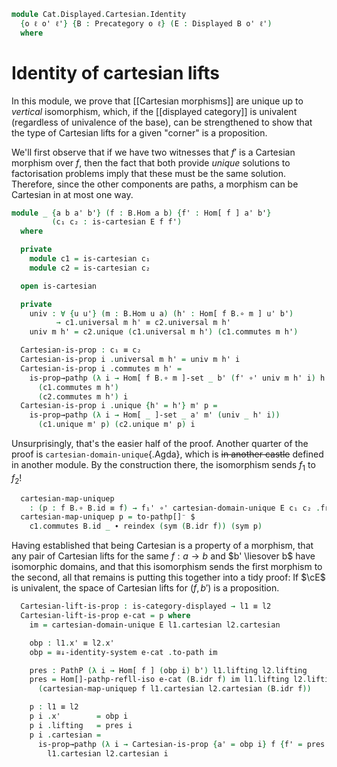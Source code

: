 <!--
```agda
open import Cat.Displayed.Cartesian
open import Cat.Displayed.Base
open import Cat.Prelude

import Cat.Displayed.Univalence.Reasoning
import Cat.Displayed.Univalence
import Cat.Displayed.Reasoning as Dr
import Cat.Displayed.Morphism
import Cat.Reasoning as Cr
```
-->

```agda
module Cat.Displayed.Cartesian.Identity
  {o ℓ o' ℓ'} {B : Precategory o ℓ} (E : Displayed B o' ℓ')
  where
```

# Identity of cartesian lifts

In this module, we prove that [[Cartesian morphisms]] are unique up to
_vertical_ isomorphism, which, if the [[displayed category]] is univalent
(regardless of univalence of the base), can be strengthened to show that
the type of Cartesian lifts for a given "corner" is a proposition.

<!--
```agda
private
  module B = Cr B

open Cat.Displayed.Univalence.Reasoning E
open Cat.Displayed.Univalence E
open Cat.Displayed.Morphism E
open Dr E
open _≅[_]_
```
-->

We'll first observe that if we have two witnesses that $f'$ is a
Cartesian morphism over $f$, then the fact that both provide _unique_
solutions to factorisation problems imply that these must be the same
solution. Therefore, since the other components are paths, a morphism
can be Cartesian in at most one way.

```agda
module _ {a b a' b'} (f : B.Hom a b) {f' : Hom[ f ] a' b'}
         (c₁ c₂ : is-cartesian E f f')
  where

  private
    module c1 = is-cartesian c₁
    module c2 = is-cartesian c₂

  open is-cartesian

  private
    univ : ∀ {u u'} (m : B.Hom u a) (h' : Hom[ f B.∘ m ] u' b')
          → c1.universal m h' ≡ c2.universal m h'
    univ m h' = c2.unique (c1.universal m h') (c1.commutes m h')

  Cartesian-is-prop : c₁ ≡ c₂
  Cartesian-is-prop i .universal m h' = univ m h' i
  Cartesian-is-prop i .commutes m h' =
    is-prop→pathp (λ i → Hom[ f B.∘ m ]-set _ b' (f' ∘' univ m h' i) h')
      (c1.commutes m h')
      (c2.commutes m h') i
  Cartesian-is-prop i .unique {h' = h'} m' p =
    is-prop→pathp (λ i → Hom[ _ ]-set _ a' m' (univ _ h' i))
      (c1.unique m' p) (c2.unique m' p) i
```

Unsurprisingly, that's the easier half of the proof. Another quarter of
the proof is `cartesian-domain-unique`{.Agda}, which is ~~in another
castle~~ defined in another module. By the construction there, the
isomorphism sends $f_1$ to $f_2$!

<!--
```agda
module _ {a b a₁' a₂' b'} (f : B.Hom a b) {f₁' : Hom[ f ] a₁' b'}
         {f₂' : Hom[ f ] a₂' b'} (c₁ : is-cartesian E f f₁') (c₂ : is-cartesian E f f₂')
  where
  private
    module c1 = is-cartesian c₁
    module c2 = is-cartesian c₂
```
-->

```agda
  cartesian-map-uniquep
    : (p : f B.∘ B.id ≡ f) → f₁' ∘' cartesian-domain-unique E c₁ c₂ .from' ≡[ p ] f₂'
  cartesian-map-uniquep p = to-pathp[]⁻ $
    c1.commutes B.id _ ∙ reindex (sym (B.idr f)) (sym p)
```

<!--
```agda
module _ {a b b'} (f : B.Hom a b) (l1 l2 : Cartesian-lift E f b') where
  open Cartesian-lift

  private
    module l1 = Cartesian-lift l1
    module l2 = Cartesian-lift l2
```
-->

Having established that being Cartesian is a property of a morphism,
that any pair of Cartesian lifts for the same $f : a \to b$ and $b'
\liesover b$ have isomorphic domains, and that this isomorphism sends
the first morphism to the second, all that remains is putting this
together into a tidy proof: If $\cE$ is univalent, the space of
Cartesian lifts for $(f, b')$ is a proposition.

```agda
  Cartesian-lift-is-prop : is-category-displayed → l1 ≡ l2
  Cartesian-lift-is-prop e-cat = p where
    im = cartesian-domain-unique E l1.cartesian l2.cartesian

    obp : l1.x' ≡ l2.x'
    obp = ≅↓-identity-system e-cat .to-path im

    pres : PathP (λ i → Hom[ f ] (obp i) b') l1.lifting l2.lifting
    pres = Hom[]-pathp-refll-iso e-cat (B.idr f) im l1.lifting l2.lifting
      (cartesian-map-uniquep f l1.cartesian l2.cartesian (B.idr f))

    p : l1 ≡ l2
    p i .x'        = obp i
    p i .lifting   = pres i
    p i .cartesian =
      is-prop→pathp (λ i → Cartesian-is-prop {a' = obp i} f {f' = pres i})
        l1.cartesian l2.cartesian i
```
